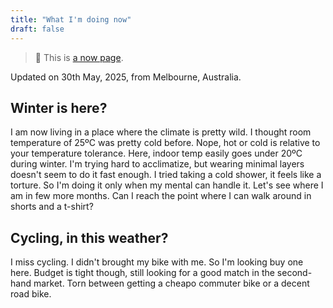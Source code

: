 ```yaml
---
title: "What I'm doing now"
draft: false
---
```


> 🔖 This is [a now page](https://nownownow.com/about).

Updated on 30th May, 2025, from Melbourne, Australia.

## Winter is here?

I am now living in a place where the climate is pretty wild.
I thought room temperature of 25ºC was pretty cold before.
Nope, hot or cold is relative to your temperature tolerance.
Here, indoor temp easily goes under 20ºC during winter.
I'm trying hard to acclimatize, but wearing minimal layers doesn't seem
to do it fast enough.
I tried taking a cold shower, it feels like a torture.
So I'm doing it only when my mental can handle it.
Let's see where I am in few more months.
Can I reach the point where I can walk around in shorts and a t-shirt?

## Cycling, in this weather?

I miss cycling.
I didn't brought my bike with me.
So I'm looking buy one here.
Budget is tight though,
still looking for a good match in the second-hand market.
Torn between getting a cheapo commuter bike or a decent road bike.
